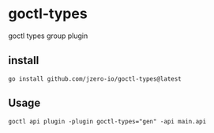 # goctl-types

goctl types group plugin

## install

```shell
go install github.com/jzero-io/goctl-types@latest
```

## Usage

```shell
goctl api plugin -plugin goctl-types="gen" -api main.api
```